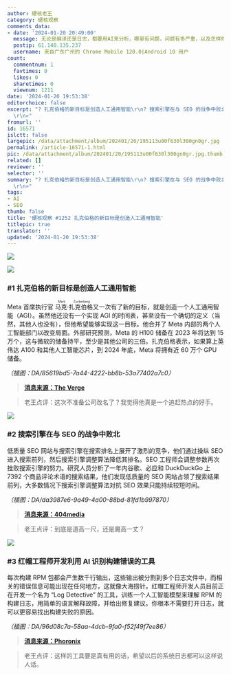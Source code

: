 ```yaml
---
author: 硬核老王
category: 硬核观察
comments_data:
- date: '2024-01-20 20:49:00'
  message: 无论是编译还是日志，都要用AI来分析，哪里有问题，问题有多严重，以及怎样修复——最好是自动修复。
  postip: 61.140.135.237
  username: 来自广东广州的 Chrome Mobile 120.0|Android 10 用户
count:
  commentnum: 1
  favtimes: 0
  likes: 0
  sharetimes: 0
  viewnum: 1211
date: '2024-01-20 19:53:38'
editorchoice: false
excerpt: "? 扎克伯格的新目标是创造人工通用智能\r\n? 搜索引擎在与 SEO 的战争中败北\r\n? 红帽工程师开发利用 AI 识别构建错误的工具\r\n»
  \r\n»"
fromurl: ''
id: 16571
islctt: false
largepic: /data/attachment/album/202401/20/195113u00f630l300gn0gr.jpg
permalink: /article-16571-1.html
pic: /data/attachment/album/202401/20/195113u00f630l300gn0gr.jpg.thumb.jpg
related: []
reviewer: ''
selector: ''
summary: "? 扎克伯格的新目标是创造人工通用智能\r\n? 搜索引擎在与 SEO 的战争中败北\r\n? 红帽工程师开发利用 AI 识别构建错误的工具\r\n»
  \r\n»"
tags:
- AI
- SEO
thumb: false
title: '硬核观察 #1252 扎克伯格的新目标是创造人工通用智能'
titlepic: true
translator: ''
updated: '2024-01-20 19:53:38'
---
```


![](/data/attachment/album/202401/20/195113u00f630l300gn0gr.jpg)


![](/data/attachment/album/202401/20/195145cxzeak1yw11gnpa8.png)


### #1 扎克伯格的新目标是创造人工通用智能


Meta 首席执行官 <ruby> 马克·扎克伯格 <rt>  Mark Zuckerberg </rt></ruby> 又一次有了新的目标，就是创造一个人工通用智能（AGI）。虽然他还没有一个实现 AGI 的时间表，甚至没有一个确切的定义（当然，其他人也没有），但他希望能够实现这一目标。他合并了 Meta 内部的两个人工智能部门以改变局面。外部研究预测，Meta 的 H100 储备在 2023 年将达到 15 万个，这与微软的储备持平，至少是其他公司的三倍。扎克伯格表示，如果算上英伟达 A100 和其他人工智能芯片，到 2024 年底，Meta 将拥有近 60 万个 GPU 储备。


*（插图：DA/85619bd5-7a44-4222-bb8b-53a77402a7c0）*



> 
> **[消息来源：The Verge](https://www.theverge.com/2024/1/18/24042354/mark-zuckerberg-meta-agi-reorg-interview)**
> 
> 
> 



> 
> 老王点评：这次不准备公司改名了？我觉得他真是一个追赶热点的好手。
> 
> 
> 


![](/data/attachment/album/202401/20/195303sa0hv3nlwruusv6h.png)


### #2 搜索引擎在与 SEO 的战争中败北


低质量 SEO 网站与搜索引擎在搜索排名上展开了激烈的竞争，他们通过操纵 SEO 进入搜索前列，然后搜索引擎调整算法降低其排名。SEO 工程师会调整参数再次挫败搜索引擎的努力。研究人员分析了一年内谷歌、必应和 DuckDuckGo 上 7392 个商品评论术语的搜索结果，他们发现低质量的 SEO 网站占领了搜索结果前列，大多数情况下搜索引擎调整算法对抗 SEO 效果只能持续较短时间。


*（插图：DA/da3987e6-9a49-4a00-88bd-81fd1b997870）*



> 
> **[消息来源：404media](https://www.404media.co/google-search-really-has-gotten-worse-researchers-find/)**
> 
> 
> 



> 
> 老王点评：到底是道高一尺，还是魔高一丈？
> 
> 
> 


![](/data/attachment/album/202401/20/195324xhkk10ep0z6zpg1e.png)


### #3 红帽工程师开发利用 AI 识别构建错误的工具


每次构建 RPM 包都会产生数千行输出，这些输出被分割到多个日志文件中，而相关的错误信息可能出现在任何地方，这就像大海捞针。红帽工程师开发人员目前正在开发一个名为 “Log Detective” 的工具，训练一个人工智能模型来理解 RPM 的构建日志，用简单的语言解释故障，并给出修复建议。你根本不需要打开日志，就可以更容易找出构建失败的原因。


*（插图：DA/96d08c7a-58aa-4dcb-9fa0-f52f49f7ee86）*



> 
> **[消息来源：Phoronix](https://www.phoronix.com/news/Red-Hat-AI-Log-Detective)**
> 
> 
> 



> 
> 老王点评：这样的工具要是真有用的话，希望以后的系统日志都可以这样说人话。
> 
> 
>
